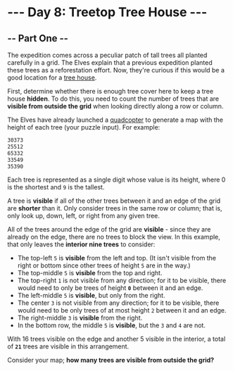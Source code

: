 # --- Day 8: Treetop Tree House ---

## -- Part One --

The expedition comes across a peculiar patch of tall trees all planted carefully in a grid. The Elves explain that a previous expedition planted these trees as a reforestation effort. Now, they're curious if this would be a good location for a [tree house](https://en.wikipedia.org/wiki/Tree_house).

First, determine whether there is enough tree cover here to keep a tree house **hidden**. To do this, you need to count the number of trees that are **visible from outside the grid** when looking directly along a row or column.

The Elves have already launched a [quadcopter](https://en.wikipedia.org/wiki/Quadcopter) to generate a map with the height of each tree (your puzzle input). For example:

```txt
30373
25512
65332
33549
35390
```

Each tree is represented as a single digit whose value is its height, where 0 is the shortest and `9` is the tallest.

A tree is **visible** if all of the other trees between it and an edge of the grid are **shorter** than it. Only consider trees in the same row or column; that is, only look up, down, left, or right from any given tree.

All of the trees around the edge of the grid are **visible** - since they are already on the edge, there are no trees to block the view. In this example, that only leaves the **interior nine trees** to consider:

* The top-left `5` is **visible** from the left and top. (It isn't visible from the right or bottom since other trees of height `5` are in the way.)
* The top-middle `5` is **visible** from the top and right.
* The top-right `1` is not visible from any direction; for it to be visible, there would need to only be trees of height **`0`** between it and an edge.
* The left-middle `5` is **visible**, but only from the right.
* The center `3` is not visible from any direction; for it to be visible, there would need to be only trees of at most height `2` between it and an edge.
* The right-middle `3` is **visible** from the right.
* In the bottom row, the middle `5` is **visible**, but the `3` and `4` are not.

With 16 trees visible on the edge and another 5 visible in the interior, a total of **`21`** trees are visible in this arrangement.

Consider your map; **how many trees are visible from outside the grid?**
